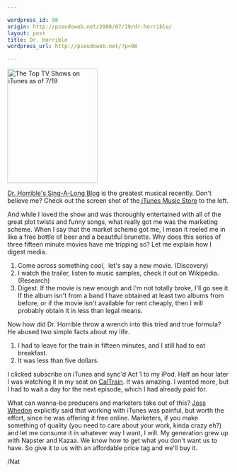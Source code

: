 ```yaml
---

wordpress_id: 98
origin: http://pseudoweb.net/2008/07/19/dr-horrible/
layout: post
title: Dr. Horrible
wordpress_url: http://pseudoweb.net/?p=98

---
```

<a href="/images/2008/07/picture-1.png"><img title="TopTVShows" src="/images/2008/07/picture-1.png" alt="The Top TV Shows on iTunes as of 7/19" width="204" height="259" /></a>

<a href="http://drhorrible.com/">Dr. Horrible's Sing-A-Long Blog</a> is the greatest musical recently. Don't believe me? Check out the screen shot of the<a href="http://phobos.apple.com/WebObjects/MZStore.woa/wa/viewTVSeason?id=284353399"> iTunes Music Store</a> to the left.

And while I loved the show and was thoroughly entertained with all of the great plot twists and funny songs, what really got me was the marketing scheme. When I say that the market scheme got me, I mean it reeled me in like a free bottle of beer and a beautiful brunette. Why does this series of three fifteen minute movies have me tripping so? Let me explain how I digest media.
<ol>
	<li>Come across something cool,  let's say a new movie. (Discovery)</li>
	<li>I watch the trailer, listen to music samples, check it out on Wikipedia. (Research)</li>
	<li>Digest. If the movie is new enough and I'm not totally broke, I'll go see it. If the album isn't from a band I have obtained at least two albums from before, or if the movie isn't available for rent cheaply, then I will probably obtain it in less than legal means.</li>
</ol>
Now how did Dr. Horrible throw a wrench into this tried and true formula? He abused two simple facts about my life.
<ol>
	<li>I had to leave for the train in fifteen minutes, and I still had to eat breakfast.</li>
	<li>It was less than five dollars.</li>
</ol>
I clicked subscribe on iTunes and sync'd Act 1 to my iPod. Half an hour later I was watching it in my seat on <a href="http://www.caltrain.com/">CalTrain</a>. It was amazing. I wanted more, but I had to wait a day for the next episode, which I had already paid for.

What can wanna-be producers and marketers take out of this? <a href="http://www.google.com/search?hl=en&amp;sa=X&amp;oi=spell&amp;resnum=0&amp;ct=result&amp;cd=1&amp;q=joss+whedon">Joss Whedon</a> explicitly said that working with iTunes was painful, but worth the effort, since he was offering it free online. Marketers, if you make something of quality (you need to care about your work, kinda crazy eh?) and let me consume it in whatever way I want, I will. My generation grew up with Napster and Kazaa. We know how to get what you don't want us to have. So give it to us with an affordable price tag and we'll buy it.

/Nat
